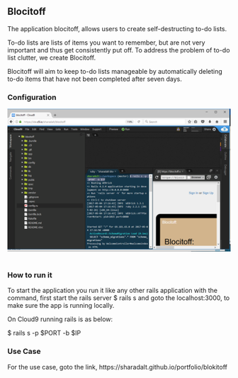 <h2>Blocitoff</h2>

The application blocitoff, allows users to create self-destructing to-do lists.

To-do lists are lists of items you want to remember, but are not very important and thus 
get consistently put off. To address the problem of to-do list clutter, we create Blocitoff.

Blocitoff will aim to keep to-do lists manageable by automatically deleting to-do items 
that have not been completed after seven days. 

<h3>Configuration</h3>
<div class="boxed" style="width:100%;text-align: center;">
    <img src="blocitoff_config_screen.PNG"/>
</div>
<br />

<h3>How to run it </h3>

To start the application you run it like any other rails application with the command, first start the rails server
 $ rails s and goto the localhost:3000, to make sure the app is running locally.
 
 On Cloud9 running rails is as below: 
 
 $ rails s -p $PORT -b $IP
 
 <h3>Use Case </h3>
 For the use case, goto the link, https://sharadalt.github.io/portfolio/blokitoff

